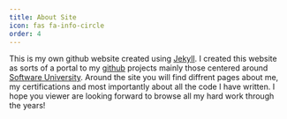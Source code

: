 ```yaml
---
title: About Site
icon: fas fa-info-circle
order: 4
---
```


This is my own github website created using [Jekyll][jekyll-organization]. I created this website as sorts of a portal to my [github][vass-github] projects mainly those centered around [Software University][softuni]. Around the site you will find diffrent pages about me, my certifications and most importantly about all the code I have written. I hope you viewer are looking forward to browse all my hard work through the years!

[jekyll-organization]: https://github.com/jekyll
[softuni]: https://softuni.bg/
[vass-github]: https://github.com/vassdeniss
